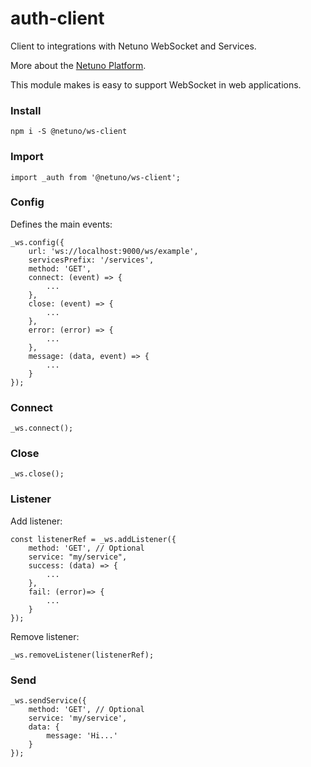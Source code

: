 # auth-client

Client to integrations with Netuno WebSocket and Services.

More about the [Netuno Platform](https://netuno.org/).

This module makes is easy to support WebSocket in web applications.

### Install

`npm i -S @netuno/ws-client`

### Import

`import _auth from '@netuno/ws-client';`

### Config

Defines the main events:

```
_ws.config({
    url: 'ws://localhost:9000/ws/example',
    servicesPrefix: '/services',
    method: 'GET', 
    connect: (event) => {
        ...
    },
    close: (event) => {
        ...
    },
    error: (error) => {
        ...
    },
    message: (data, event) => {
        ...
    }
});
```

### Connect

```
_ws.connect();
```

### Close

```
_ws.close();
```

### Listener

Add listener:

```
const listenerRef = _ws.addListener({
    method: 'GET', // Optional
    service: "my/service",
    success: (data) => {
        ...
    },
    fail: (error)=> {
        ...
    }
});
```

Remove listener:

```
_ws.removeListener(listenerRef);
```

### Send

```
_ws.sendService({
    method: 'GET', // Optional
    service: 'my/service',
    data: {
        message: 'Hi...' 
    }
});
```

